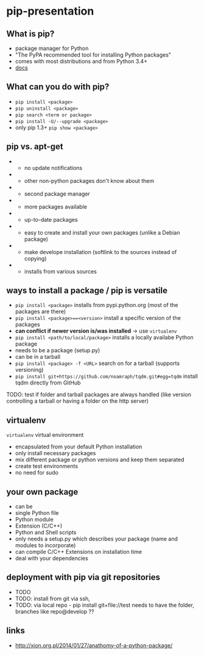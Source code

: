 pip-presentation
================

What is pip?
----
* package manager for Python
* "The PyPA recommended tool for installing Python packages"
* comes with most distributions and from Python 3.4+
* [docs](http://www.pip-installer.org/en/latest/)


What can you do with pip?
----
* `pip install <package>`
* `pip uninstall <package>`
* `pip search <term or package>`
* `pip install -U/--upgrade <package>`
* only pip 1.3+ `pip show <package>` 


pip vs. apt-get
----
- - no update notifications
- - other non-python packages don't know about them 
- - second package manager
- + more packages available
- + up-to-date packages
- + easy to create and install your own packages (unlike a Debian package)
- + make develope installation (softlink to the sources instead of copying)
- + installs from various sources


ways to install a package / pip is versatile
----
- `pip install <package>` installs from pypi.python.org (most of the packages are there)
- `pip install <package>==<version>` install a specific version of the packages
 - **can conflict if newer version is/was installed** -> use `virtualenv`
- `pip install <path/to/local/package>` installs a locally availabe Python package
- needs to be a package (setup.py)
- can be in a tarball
- `pip install <package> -f <URL>` search on <URL> for a <package> tarball (supports versioning)
- `pip install git+https://github.com/noamraph/tqdm.git#egg=tqdm` install tqdm directly from GitHub

TODO: test if folder and tarball packages are always handled (like version controlling a tarball or having a folder on the http server)


virtualenv
----
`virtualenv` virtual environment
- encapsulated from your default Python installation
- only install necessary packages
- mix different package or python versions and keep them separated
- create test environments
- no need for sudo


your own package
----
- can be
 - single Python file 
 - Python module
 - Extension (C/C++)
 - Python and Shell scripts
- only needs a setup.py which describes your package (name and modules to incorporate)
- can compile C/C++ Extensions on installation time
- deal with your dependencies

deployment with pip via git repositories
----
- TODO
- TODO: install from git via ssh,
- TODO: via local repo - pip install git+file://test needs to have the folder, branches like repo@develop ??


links
----
- http://xion.org.pl/2014/01/27/anathomy-of-a-python-package/
